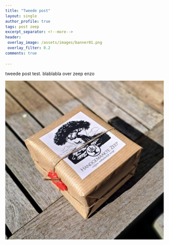 ```yaml
---
title: "Tweede post"
layout: single
author_profile: true
tags: post zeep
excerpt_separator: <!--more-->
header:
 overlay_image: /assets/images/banner01.png
 overlay_filter: 0.2
comments: true

---
```


tweede  post test.<!--more-->
blablabla over zeep enzo


![zeep verpakkingen](/assets/images/zeep2.jpg "verpakking met 4 stuks zeep")
